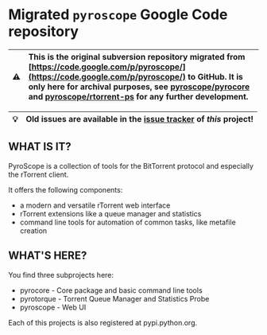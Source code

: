 # Migrated `pyroscope` Google Code repository

:warning: | This is the original subversion repository migrated from [https://code.google.com/p/pyroscope/](https://code.google.com/p/pyroscope/) to GitHub. It is only here for archival purposes, see [pyroscope/pyrocore](https://github.com/pyroscope/pyrocore) and [pyroscope/rtorrent-ps](https://github.com/pyroscope/rtorrent-ps) for any further development.
---- | :----

:bulb: | Old issues are available in the [issue tracker](https://github.com/pyroscope/pyroscope/issues) of _this_ project!
---- | :----


## WHAT IS IT?

PyroScope is a collection of tools for the BitTorrent protocol and especially the rTorrent client.

It offers the following components:

 * a modern and versatile rTorrent web interface
 * rTorrent extensions like a queue manager and statistics
 * command line tools for automation of common tasks, like metafile creation


## WHAT'S HERE?

You find three subprojects here:

  * pyrocore - Core package and basic command line tools
  * pyrotorque - Torrent Queue Manager and Statistics Probe
  * pyroscope - Web UI

Each of this projects is also registered at pypi.python.org.
